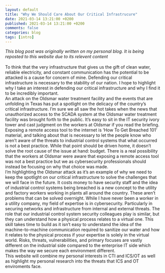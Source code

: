 ```yaml
--- 
layout: default 
title: "Why We Should Care About Our Critical Infrastrucure" 
date: 2021-03-14 13:21:00 +0200 
published: 2021-03-14 13:21:00 +0200 
comments: false 
categories: blog
tags: [intro]
---
```

<em>This blog post was originally written on my personal blog. It is being reposted to this website due to its relevent content</em> <br><br>
To think that the very infrastructure that gives us the gift of clean water, reliable electricity, and constant communication has the potential to be attacked is a cause for concern of mine. Defending our critical infrastructure is necessary to the stability of our nation. I hope to highlight why I take an interest in defending our critical infrastructure and why I find it to be incredibly important.
<br>
An attack on the Oldsmar water treatment facility and the events that are unfolding in Texas has put a spotlight on the delicacy of the country’s critical infrastructure. I’m sure we all saw the hot takes when the news that unauthorized access to the SCADA system at the Oldsmar water treatment facility was brought forth to the public. It’s easy to sit in the IT security ivory tower and cast judgment on the workers at Oldsmar if you read the briefing. Exposing a remote access tool to the internet is ‘How To Get Breached 101’ material, and talking about that is necessary to let the people know who aren’t aware of the threats to industrial control systems that what occurred is not a best practice. While that point should be driven home, it doesn’t solve the root cause of the issue at hand: budget. There is a real possibility that the workers at Oldsmar were aware that exposing a remote access tool was not a best practice but we as cybersecurity professionals should instead be focusing on why that choice was made.
<br>
I’m highlighting the Oldsmar attack as it’s an example of why we need to keep the spotlight on our critical infrastructure to solve the challenges that we will face in the future. It costs money to have security staff and the idea of industrial control systems being breached is a new concept to the utility and factory workers working in plants all around the country. These aren’t problems that can be solved overnight. While I have never been a worker in a utility company, my field of expertise is in cybersecurity. Particularly in securing networks and infrastructure from internal and external threats. The role that our industrial control system security colleagues play is similar, but they can understand how a physical process relates to a virtual one. This skill takes time to build as it isn’t easy to understand the idea of the machine-to-machine communication required to sanitize our water and how it relates to the physical process if your expertise is solely in the virtual world. Risks, threats, vulnerabilities, and primary focuses are vastly different on the industrial side compared to the enterprise IT side which makes the way we secure each environment different.
<br>
This website will combine my personal interests in CTI and ICS/OT as well as highlight my personal research into the threats that ICS and OT enviroments face.
